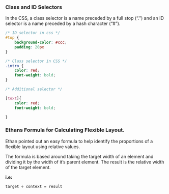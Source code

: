 ### **Class and ID Selectors**

In the CSS, a class selector is a name preceded by a full stop (“.”) and an ID selector is a name preceded by a hash character (“#”).

```css
/* ID selector in css */
#top {
    background-color: #ccc;
    padding: 20px
}

/* Class selector in CSS */
.intro {
    color: red;
    font-weight: bold;
} 

/* Additional selector */

[text]{
	color: red;
    font-weight: bold;

}
``` 

### **Ethans Formula for Calculating Flexible Layout.**

Ethan pointed out an easy formula to help identify the proportions of a flexible layout using relative values.

The formula is based around taking the target width of an element and dividing it by the width of it’s parent element. The result is the relative width of the target element.

**i.e:**
```css
target ÷ context = result

```